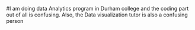 #I am doing data Analytics program in Durham college and the coding part out of all is confusing. Also, the Data visualization tutor is also a confusing person
